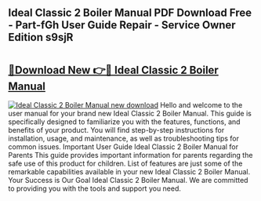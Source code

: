 ## Ideal Classic 2 Boiler Manual PDF Download Free - Part-fGh User Guide Repair - Service Owner Edition s9sjR

# <h2><a href="http://cf17417.oget.top/?id=Ideal+Classic+2+Boiler+Manual">🔗Download New 👉🔴 Ideal Classic 2 Boiler Manual</a></h2>

[![Ideal Classic 2 Boiler Manual new download](https://i.imgur.com/5g1atiW.png)](http://cf17417.oget.top/?id=Ideal+Classic+2+Boiler+Manual)
Hello and welcome to the user manual for your brand new Ideal Classic 2 Boiler Manual. This guide is specifically designed to familiarize you with the features, functions, and benefits of your product. You will find step-by-step instructions for installation, usage, and maintenance, as well as troubleshooting tips for common issues. Important User Guide Ideal Classic 2 Boiler Manual for Parents This guide provides important information for parents regarding the safe use of this product for children. List of features are just some of the remarkable capabilities available in your new Ideal Classic 2 Boiler Manual. Your Success is Our Goal Ideal Classic 2 Boiler Manual. We are committed to providing you with the tools and support you need.
